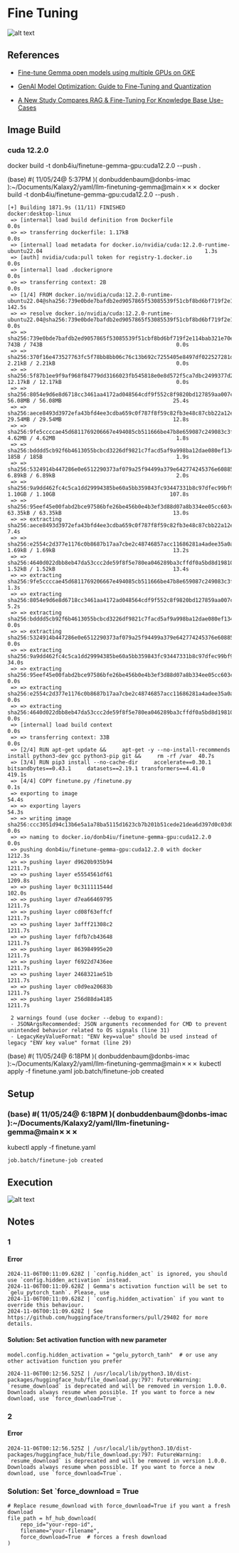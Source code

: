 # Fine Tuning

![alt text](image-25.png)


## References

- [Fine-tune Gemma open models using multiple GPUs on GKE](https://cloud.google.com/kubernetes-engine/docs/tutorials/finetune-gemma-gpu)

- [GenAI Model Optimization: Guide to Fine-Tuning and Quantization](https://medium.com/@alibaba-cloud/genai-model-optimization-guide-to-fine-tuning-and-quantization-431d10db332a)

- [A New Study Compares RAG & Fine-Tuning For Knowledge Base Use-Cases](https://medium.com/@cobusgreyling/a-new-study-compares-rag-fine-tuning-for-knowledge-base-use-cases-fa2383357fba)

## Image Build

### cuda 12.2.0

docker build -t donb4iu/finetune-gemma-gpu:cuda12.2.0 --push .

(base) #( 11/05/24@ 5:37PM )( donbuddenbaum@donbs-imac ):~/Documents/Kalaxy2/yaml/llm-finetuning-gemma@main✗✗✗
   docker build -t donb4iu/finetune-gemma-gpu:cuda12.2.0 --push .

```
[+] Building 1871.9s (11/11) FINISHED                                                                               docker:desktop-linux
 => [internal] load build definition from Dockerfile                                                                                0.0s
 => => transferring dockerfile: 1.17kB                                                                                              0.0s
 => [internal] load metadata for docker.io/nvidia/cuda:12.2.0-runtime-ubuntu22.04                                                   1.3s
 => [auth] nvidia/cuda:pull token for registry-1.docker.io                                                                          0.0s
 => [internal] load .dockerignore                                                                                                   0.0s
 => => transferring context: 2B                                                                                                     0.0s
 => [1/4] FROM docker.io/nvidia/cuda:12.2.0-runtime-ubuntu22.04@sha256:739e0bde7bafdb2ed9057865f53085539f51cbf8bd6bf719f2e114bab  142.5s
 => => resolve docker.io/nvidia/cuda:12.2.0-runtime-ubuntu22.04@sha256:739e0bde7bafdb2ed9057865f53085539f51cbf8bd6bf719f2e114bab32  0.0s
 => => sha256:739e0bde7bafdb2ed9057865f53085539f51cbf8bd6bf719f2e114bab321e70e 743B / 743B                                          0.0s
 => => sha256:370f16e473527763fc5f78bb8bb06c76c13b692c7255405e8497df022527281d 2.21kB / 2.21kB                                      0.0s
 => => sha256:5f87b1ee9f9af968f84779dd3166023fb545818e0e8d572f5ca7dbc2499377d2 12.17kB / 12.17kB                                    0.0s
 => => sha256:8054e9d6e8d6718cc3461aa4172ad048564cdf9f552c8f9820bd127859aa007c 56.08MB / 56.08MB                                   25.4s
 => => sha256:aece8493d3972efa43bfd4ee3cdba659c0f787f8f59c82fb3e48c87cbb22a12e 29.54MB / 29.54MB                                   12.8s
 => => sha256:9fe5ccccae45d6811769206667e494085cb511666be47b8e659087c249083c3f 4.62MB / 4.62MB                                      1.8s
 => => sha256:bdddd5cb92f6b4613055bcbcd3226df9821c7facd5af9a998ba12dae080ef134 185B / 185B                                          1.9s
 => => sha256:5324914b447286e0e6512290373af079a25f94499a379e642774245376e60885 6.89kB / 6.89kB                                      2.0s
 => => sha256:9a9dd462fc4c5ca1dd29994385be60a5bb359843fc93447331b8c97dfec99bf9 1.10GB / 1.10GB                                    107.8s
 => => sha256:95eef45e00fabd2bce97586bfe26be456b0e4b3ef3d88d07a8b334ee05cc603c 63.35kB / 63.35kB                                   13.0s
 => => extracting sha256:aece8493d3972efa43bfd4ee3cdba659c0f787f8f59c82fb3e48c87cbb22a12e                                           7.4s
 => => sha256:e2554c2d377e1176c0b8687b17aa7cbe2c48746857acc11686281a4adee35a0a 1.69kB / 1.69kB                                     13.2s
 => => sha256:4640d022dbb8eb47da53ccc2de59f8f5e780ea046289ba3cffdf0a5bd8d19810 1.52kB / 1.52kB                                     13.4s
 => => extracting sha256:9fe5ccccae45d6811769206667e494085cb511666be47b8e659087c249083c3f                                           1.3s
 => => extracting sha256:8054e9d6e8d6718cc3461aa4172ad048564cdf9f552c8f9820bd127859aa007c                                           5.2s
 => => extracting sha256:bdddd5cb92f6b4613055bcbcd3226df9821c7facd5af9a998ba12dae080ef134                                           0.0s
 => => extracting sha256:5324914b447286e0e6512290373af079a25f94499a379e642774245376e60885                                           0.0s
 => => extracting sha256:9a9dd462fc4c5ca1dd29994385be60a5bb359843fc93447331b8c97dfec99bf9                                          34.0s
 => => extracting sha256:95eef45e00fabd2bce97586bfe26be456b0e4b3ef3d88d07a8b334ee05cc603c                                           0.0s
 => => extracting sha256:e2554c2d377e1176c0b8687b17aa7cbe2c48746857acc11686281a4adee35a0a                                           0.0s
 => => extracting sha256:4640d022dbb8eb47da53ccc2de59f8f5e780ea046289ba3cffdf0a5bd8d19810                                           0.0s
 => [internal] load build context                                                                                                   0.0s
 => => transferring context: 33B                                                                                                    0.0s
 => [2/4] RUN apt-get update &&     apt-get -y --no-install-recommends install python3-dev gcc python3-pip git &&     rm -rf /var  40.7s
 => [3/4] RUN pip3 install --no-cache-dir     accelerate==0.30.1 bitsandbytes==0.43.1     datasets==2.19.1 transformers==4.41.0   419.1s
 => [4/4] COPY finetune.py /finetune.py                                                                                             0.1s
 => exporting to image                                                                                                             54.4s
 => => exporting layers                                                                                                            54.3s
 => => writing image sha256:ccc3051d94c13b6e5a1a78ba5115d1623cb7b201b51cede21dea6d397d0c03d0                                        0.0s
 => => naming to docker.io/donb4iu/finetune-gemma-gpu:cuda12.2.0                                                                    0.0s
 => pushing donb4iu/finetune-gemma-gpu:cuda12.2.0 with docker                                                                    1212.3s
 => => pushing layer d9620b935b94                                                                                                1211.7s
 => => pushing layer e5554561df61                                                                                                1209.8s
 => => pushing layer 0c311111544d                                                                                                 102.0s
 => => pushing layer d7ea66469795                                                                                                1211.7s
 => => pushing layer cd08f63effcf                                                                                                1211.7s
 => => pushing layer 3afff21308c2                                                                                                1211.7s
 => => pushing layer fdfb7cb43648                                                                                                1211.7s
 => => pushing layer 863984995e20                                                                                                1211.7s
 => => pushing layer f6922d7436ee                                                                                                1211.7s
 => => pushing layer 2468321ae51b                                                                                                1211.7s
 => => pushing layer c0d9ea20683b                                                                                                1211.7s
 => => pushing layer 256d88da4185                                                                                                1211.7s

 2 warnings found (use docker --debug to expand):
 - JSONArgsRecommended: JSON arguments recommended for CMD to prevent unintended behavior related to OS signals (line 31)
 - LegacyKeyValueFormat: "ENV key=value" should be used instead of legacy "ENV key value" format (line 29)
```

(base) #( 11/05/24@ 6:18PM )( donbuddenbaum@donbs-imac ):~/Documents/Kalaxy2/yaml/llm-finetuning-gemma@main✗✗✗
   kubectl apply -f finetune.yaml
job.batch/finetune-job created

## Setup

### (base) #( 11/05/24@ 6:18PM )( donbuddenbaum@donbs-imac ):~/Documents/Kalaxy2/yaml/llm-finetuning-gemma@main✗✗✗
   kubectl apply -f finetune.yaml

    job.batch/finetune-job created


## Execution

![alt text](image-26.png)

## Notes

### 1 

#### Error
```
2024-11-06T00:11:09.628Z | `config.hidden_act` is ignored, you should use `config.hidden_activation` instead.
2024-11-06T00:11:09.628Z | Gemma's activation function will be set to `gelu_pytorch_tanh`. Please, use
2024-11-06T00:11:09.628Z | `config.hidden_activation` if you want to override this behaviour.
2024-11-06T00:11:09.628Z | See https://github.com/huggingface/transformers/pull/29402 for more details.
```
#### Solution: Set activation function with new parameter


    model.config.hidden_activation = "gelu_pytorch_tanh"  # or use any other activation function you prefer


```
2024-11-06T00:12:56.525Z | /usr/local/lib/python3.10/dist-packages/huggingface_hub/file_download.py:797: FutureWarning: `resume_download` is deprecated and will be removed in version 1.0.0. Downloads always resume when possible. If you want to force a new download, use `force_download=True`.
```

### 2

#### Error

```
2024-11-06T00:12:56.525Z | /usr/local/lib/python3.10/dist-packages/huggingface_hub/file_download.py:797: FutureWarning: `resume_download` is deprecated and will be removed in version 1.0.0. Downloads always resume when possible. If you want to force a new download, use `force_download=True`.
```
### Solution: Set `force_download = True

```
# Replace resume_download with force_download=True if you want a fresh download
file_path = hf_hub_download(
    repo_id="your-repo-id",
    filename="your-filename",
    force_download=True  # forces a fresh download
)
```